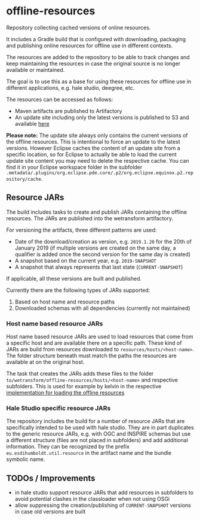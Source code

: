 offline-resources
=================

Repository collecting cached versions of online resources.

It includes a Gradle build that is configured with downloading, packaging and publishing online resources for offline use in different contexts.

The resources are added to the repository to be able to track changes and keep maintaining the resources in case the original source is no longer available or maintained.

The goal is to use this as a base for using these resources for offline use in different applications, e.g. hale studio, deegree, etc.

The resources can be accessed as follows:

- Maven artifacts are published to Artifactory
- An update site including only the latest versions is published to S3 and available [here](http://build-artifacts.wetransform.to/p2/offline-resources/current)

 **Please note:** The update site always only contains the current versions of the offline resources. This is intentional to force an update to the latest versions. However Eclipse caches the content of an update site from a specific location, so for Eclipse to actually be able to load the current update site content you may need to delete the respective cache. You can find it in your Eclipse workspace folder in the subfolder `.metadata/.plugins/org.eclipse.pde.core/.p2/org.eclipse.equinox.p2.repository/cache`.

Resource JARs
-------------

The build includes tasks to create and publish JARs containing the offline resources.
The JARs are published into the wetransform artifactory.

For versioning the artifacts, three different patterns are used:

- Date of the download/creation as version, e.g. `2019.1.20` for the 20th of January 2019 (if multiple versions are created on the same day, a qualifier is added once the second version for the same day is created)
- A snapshot based on the current year, e.g. `2019-SNAPSHOT`
- A snapshot that always represents that last state (`CURRENT-SNAPSHOT`)

If applicable, all these versions are built and published.

Currently there are the following types of JARs supported:

1. Based on host name and resource paths
2. Downloaded schemas with all dependencies (currently not maintained)


### Host name based resource JARs

Host name based resource JARs are used to load resources that come from a specific host and are available there on a specific path.
These kind of JARs are build from resources downloaded to `resources/hosts/<host-name>`.
The folder structure beneath must match the paths the resources are available at on the original host.

The task that creates the JARs adds these files to the folder `to/wetransform/offline-resources/hosts/<host-name>` and respective subfolders.
This is used for example by kelvin in the respective [implementation for loading the offline resources](https://github.com/wetransform/kelvin/blob/master/deegree-core/deegree-core-commons/src/main/java/org/deegree/commons/offlineresources/OfflineResources.java)

### Hale Studio specific resource JARs

The repository includes the build for a number of resource JARs that are specifically intended to be used with hale studio.
They are in part duplicates to the generic resource JARs, e.g. with OGC and INSPIRE schemas but use a different structure (files are not placed in subfolders) and add additional information.
They can be recognized by the prefix `eu.esdihumboldt.util.resource` in the artifact name and the bundle symbolic name.

TODOs / Improvements
--------------------

- in hale studio support resource JARs that add resources in subfolders to avoid potential clashes in the classloader when not using OSGi
- allow suppressing the creation/publishing of `CURRENT-SNAPSHOT` versions in case old versions are built
